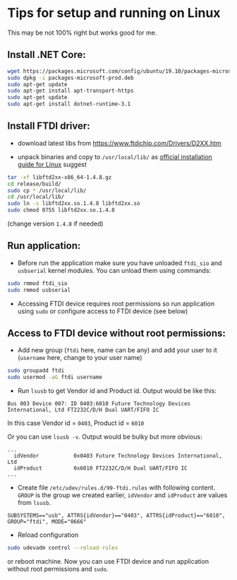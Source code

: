 # Tips for setup and running on Linux
This may be not 100% right but works good for me.

## Install .NET Core:

```bash
wget https://packages.microsoft.com/config/ubuntu/19.10/packages-microsoft-prod.deb -O packages-microsoft-prod.deb
sudo dpkg -i packages-microsoft-prod.deb
sudo apt-get update
sudo apt-get install apt-transport-https
sudo apt-get update
sudo apt-get install dotnet-runtime-3.1
```



## Install FTDI driver:

 - download latest libs from https://www.ftdichip.com/Drivers/D2XX.htm

 - unpack binaries and copy to `/usr/local/lib/` as [official installation guide for Linux](https://www.ftdichip.com/Support/Documents/AppNotes/AN_220_FTDI_Drivers_Installation_Guide_for_Linux.pdf) suggest

```bash
tar -xf libftd2xx-x86_64-1.4.8.gz
cd release/build/
sudo cp * /usr/local/lib/
cd /usr/local/lib/
sudo ln -s libftd2xx.so.1.4.8 libftd2xx.so
sudo chmod 0755 libftd2xx.so.1.4.8
```
(change version `1.4.8` if needed)

## Run application:

 - Before run the application make sure you have unloaded `ftdi_sio` and `usbserial` kernel modules. You can unload them using commands:
```bash
sudo rmmod ftdi_sio
sudo rmmod usbserial
```

 - Accessing FTDI device requires root permissions so run application using `sudo` or configure access to FTDI device (see below)


## Access to FTDI device without root permissions:

 - Add new group (`ftdi` here, name can be any) and add your user to it (`username` here, change to your user name)
```bash
sudo groupadd ftdi
sudo usermod -aG ftdi username
```

 - Run `lsusb` to get Vendor id and Product id. Output would be like this:
```
Bus 003 Device 007: ID 0403:6010 Future Technology Devices International, Ltd FT2232C/D/H Dual UART/FIFO IC
```
In this case Vendor id = `0403`, Product id = `6010`

Or you can use `lsusb -v`. Output would be bulky but more obvious:
```
...
  idVendor           0x0403 Future Technology Devices International, Ltd
  idProduct          0x6010 FT2232C/D/H Dual UART/FIFO IC
...
```

 - Create file `/etc/udev/rules.d/99-ftdi.rules` with following content. `GROUP` is the group we created earlier, `idVendor` and `idProduct` are values from `lsusb`.
```
SUBSYSTEMS=="usb", ATTRS{idVendor}=="0403", ATTRS{idProduct}=="6010", GROUP="ftdi", MODE="0666"
```
 - Reload configuration
```bash
sudo udevadm control --reload-rules
```
or reboot machine. Now you can use FTDI device and run application without root permissions and `sudo`.
